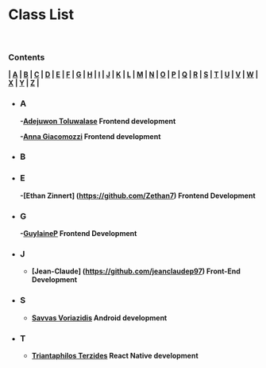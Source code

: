 # <b> Class List <b>

<br>

### **Contents**

| [A](#a) | [B](#b) | [C](#c) | [D](#d) | [E](#e) | [F](#f) | [G](#g) | [H](#h) | [I](#i) | [J](#j) | [K](#k) | [L](#l) | [M](#m) | [N](#n) | [O](#o)
| [P](#p) | [Q](#q) | [R](#r) | [S](#s) | [T](#t) | [U](#u) | [V](#v) | [W](#w) | [X](#x) | [Y](#y) | [Z](#z) |

- ### **A**
    -[Adejuwon Toluwalase](https://github.com/Tolux001) Frontend development

    -[Anna Giacomozzi](https://github.com/annagiac) Frontend development
- ### **B**
- ### **E**
    -[Ethan Zinnert] (https://github.com/Zethan7) Frontend Development
- ### **G**
    -[GuylaineP](https://github.com/GuylaineP) Frontend Development
- ### **J**
    - [Jean-Claude] (https://github.com/jeanclaudep97) Front-End Development
- ### **S**
    - [Savvas Voriazidis](https://github.com/voriazidis) Android development
- ### **T**
    - [Triantaphilos Terzides](https://github.com/terzidest) React Native development   